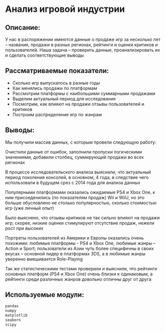 # Анализ игровой индустрии

## Описание:

У нас в распоряжении имеются данные о продаже игр за несколько лет – названия, продажи в разных регионах, рейтинги и оценки критиков и пользователей. Наша задача – проверить данные, проанализировать их и сделать соответствующие выводы

## Рассматриваемые показатели: 

- Сколько игр выпускалось в разные годы
- Как менялись продажи по платформам
- Рассмотрим платформы с наибольшими суммарными продажами
- Выделим актуальный период для исследования
- Посмотрим, как влияют на продажи отзывы пользователей и критиков
- Построим распределение игр по жанрам 

## Выводы:

Мы получили массив данных, с которым провели следующую работу:

Очистили данные от ошибок, заполнили пропуски логическими значениями, добавили столбец, суммирующий продажи во всех регионах

В процессе исследовательского анализа выяснили, что актуальный период поколения консолей, в основном, 4 года, в следствие чего использовали в будущем срез с 2014 года для анализа данных

Популярными платформами оказались ожидаемые PS4 и Xbox One, к ним присоеденились (по показателям продаж) Wii и WiiU, но это больше обусловлено не столько популярностью, сколько стоимостью игр (уже личный опыт)

Было выяснено, что отзывы критиков не так сильно влияют на продажи игр; скорее, низкие оценки стимулируют отсутствие продаж, нежели рост при высоких

Портреты пользователей из Америки и Европы оказались очень похожими: любимые платформы - PS4 и Xbox One, любимые жанры – Action и Sport; пользователи из Азии чуть более специфичны в своих вкусах – основной лидер в платформах 3DS, а в любимые жанры уверенно вмешивается Role-Playing

Так же статистическими тестами проверили и выяснили, что рейтинги основных платформ (PS4 и Xbox One) очень близки к одинаковым, а рейтинги среди различных жанров довольно отличны друг от друга

## Используемые модули:

```python
pandas
numpy
matplotlib
seaborn
scipy
```